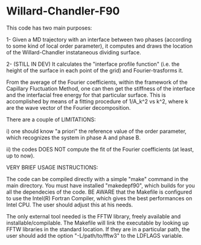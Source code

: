 # Willard-Chandler-F90
This code has two main purposes:
  
  1- Given a MD trajectory with an interface between two phases (according to some kind of local order parameter), it computes and draws the location of the Willard-Chandler instataneous dividing surface.
  
  2- (STILL IN DEV) It calculates the "interface profile function" (i.e. the height of the surface in each point of the grid) and Fourier-trasforms it.
  
  From the average of the Fourier coefficients, within the framework of the Capillary Fluctuation Method, one can then get the stiffness of the interface and the interfacial free energy for that particular surface. This is accomplished by means of a fitting procedure of 1/A_k^2 vs k^2, where k are the wave vector of the Fourier decomposition.


There are a couple of LIMITATIONS:
  
  i) one should know "a priori" the reference value of the order parameter, which recognizes the system in phase A and phase B.
  
  ii) the codes DOES NOT compute the fit of the Fourier coefficients (at least, up to now).



VERY BRIEF USAGE INSTRUCTIONS:
  
  The code can be compiled directly with a simple "make" command in the main directory. You must have installed "makedepf90", which builds for you all the dependecies of the code. BE AWARE that the Makefile is configured to use the Intel(R) Fortran Compiler, which gives the best performances on Intel CPU. The user should adjust this at his needs.
  
  The only external tool needed is the FFTW library, freely available and installable/compilable. The Makefile will link the executable by looking up FFTW libraries in the standard location. If they are in a particular path, the user should add the option "-L/path/to/fftw3" to the LDFLAGS variable.
